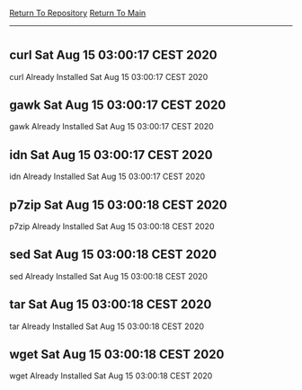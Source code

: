 [Return To Repository](https://github.com/bast69/piholeparser/)
[Return To Main](https://github.com/bast69/piholeparser/blob/master/RecentRunLogs/Mainlog.md)
____________________________________
# 
## curl Sat Aug 15 03:00:17 CEST 2020
curl Already Installed Sat Aug 15 03:00:17 CEST 2020
## gawk Sat Aug 15 03:00:17 CEST 2020
gawk Already Installed Sat Aug 15 03:00:17 CEST 2020
## idn Sat Aug 15 03:00:17 CEST 2020
idn Already Installed Sat Aug 15 03:00:17 CEST 2020
## p7zip Sat Aug 15 03:00:18 CEST 2020
p7zip Already Installed Sat Aug 15 03:00:18 CEST 2020
## sed Sat Aug 15 03:00:18 CEST 2020
sed Already Installed Sat Aug 15 03:00:18 CEST 2020
## tar Sat Aug 15 03:00:18 CEST 2020
tar Already Installed Sat Aug 15 03:00:18 CEST 2020
## wget Sat Aug 15 03:00:18 CEST 2020
wget Already Installed Sat Aug 15 03:00:18 CEST 2020

